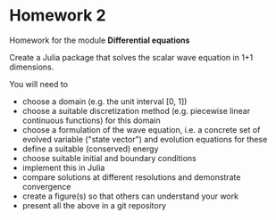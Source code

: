 # Homework 2

Homework for the module **Differential equations**

Create a Julia package that solves the scalar wave equation in 1+1
dimensions.

You will need to
- choose a domain (e.g. the unit interval [0, 1])
- choose a suitable discretization method (e.g. piecewise linear
  continuous functions) for this domain
- choose a formulation of the wave equation, i.e. a concrete set of
  evolved variable ("state vector") and evolution equations for these
- define a suitable (conserved) energy
- choose suitable initial and boundary conditions
- implement this in Julia
- compare solutions at different resolutions and demonstrate
  convergence
- create a figure(s) so that others can understand your work
- present all the above in a git repository
